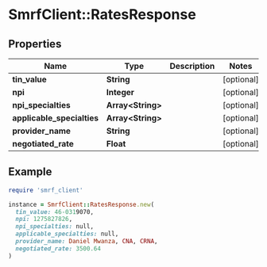 # SmrfClient::RatesResponse

## Properties

| Name | Type | Description | Notes |
| ---- | ---- | ----------- | ----- |
| **tin_value** | **String** |  | [optional] |
| **npi** | **Integer** |  | [optional] |
| **npi_specialties** | **Array&lt;String&gt;** |  | [optional] |
| **applicable_specialties** | **Array&lt;String&gt;** |  | [optional] |
| **provider_name** | **String** |  | [optional] |
| **negotiated_rate** | **Float** |  | [optional] |

## Example

```ruby
require 'smrf_client'

instance = SmrfClient::RatesResponse.new(
  tin_value: 46-0319070,
  npi: 1275827826,
  npi_specialties: null,
  applicable_specialties: null,
  provider_name: Daniel Mwanza, CNA, CRNA,
  negotiated_rate: 3500.64
)
```

